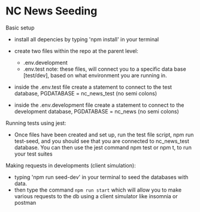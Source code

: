# NC News Seeding

Basic setup
- install all depencies by typing 'npm install' in your terminal

- create two files within the repo at the parent level:
    - .env.development
    - .env.test
note: these files, will connect you to a specific data base [test/dev], based on what environment you are running in.

- inside the .env.test file create a statement to connect to the test database, PGDATABASE = nc_news_test (no semi colons)

- inside the .env.development file create a statement to connect to the development database, PGDATABASE = nc_news (no semi colons)

Running tests using jest:
- Once files have been created and set up, run the test file script, npm run test-seed, and you should see that you are connected to nc_news_test database. You can then use the jest command npm test or npm t, to run your test suites

Making requests in developments (client simulation):
- typing 'npm run seed-dev' in your terminal to seed the databases with data. 
- then type the command `npm run start` which will allow you to make various requests to the db using a client simulator like insomnia or postman


